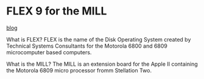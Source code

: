 # FLEX 9 for the MILL
[blog](http://appleiigs.cocolog-nifty.com/blog/cat24285942/index.html)

What is FLEX?
FLEX is the name of the Disk Operating System created by Technical Systems Consultants for the Motorola 6800 and 6809 microcomputer based computers.

What is the MILL?
The MILL is an extension board for the Apple II containing the Motorola 6809 micro processor fromm Stellation Two.

